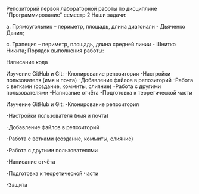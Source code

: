 Репозиторий первой лабораторной работы по дисциплине "Программирование" семестр 2
Наши задачи:

a. Прямоугольник – периметр, площадь, длина диагонали - Дьяченко Данил;

c. Трапеция – периметр, площадь, длина средней линии - Шнитко Никита;
Порядок выполнения работы:

Написание кода

Изучение GitHub и Git: -Клонирование репозитория
-Настройки пользователя (имя и почта)
-Добавление файлов в репозиторий
-Работа с ветками (создание, коммиты, слияние)
-Работа с другими пользователями
-Написание отчёта
-Подготовка к теоретической части

Изучение GitHub и Git: -Клонирование репозитория

-Настройки пользователя (имя и почта)

-Добавление файлов в репозиторий

-Работа с ветками (создание, коммиты, слияние)

-Работа с другими пользователями

-Написание отчёта

-Подготовка к теоретической части

-Защита
